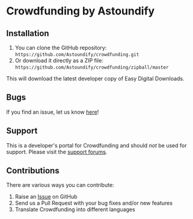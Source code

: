 # Crowdfunding by Astoundify #

## Installation ##

1. You can clone the GitHub repository: `https://github.com/Astoundify/crowdfunding.git`
2. Or download it directly as a ZIP file: `https://github.com/Astoundify/crowdfunding/zipball/master`

This will download the latest developer copy of Easy Digital Downloads.

## Bugs ##
If you find an issue, let us know [here](https://github.com/Astoundify/crowdfunding/issues?state=open)!

## Support ##
This is a developer's portal for Crowdfunding and should _not_ be used for support. Please visit the [support forums](http://support.astoundify.com/).

## Contributions ##

There are various ways you can contribute:

1. Raise an [Issue](https://github.com/Astoundify/crowdfunding/issues?state=open) on GitHub
2. Send us a Pull Request with your bug fixes and/or new features
3. Translate Crowdfunding into different languages